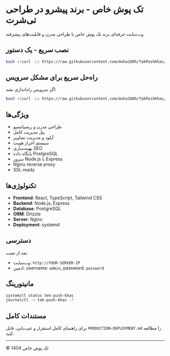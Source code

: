 # تک پوش خاص - برند پیشرو در طراحی تی‌شرت

وب‌سایت حرفه‌ای برند تک پوش خاص با طراحی مدرن و قابلیت‌های پیشرفته

## نصب سریع - یک دستور

```bash
bash <(curl -Ls https://raw.githubusercontent.com/moha100h/TakPoshKhas/main/cleanup-and-install.sh)
```

## راه‌حل سریع برای مشکل سرویس

اگر سرویس راه‌اندازی نشد:

```bash
bash <(curl -Ls https://raw.githubusercontent.com/moha100h/TakPoshKhas/main/quick-fix.sh)
```

## ویژگی‌ها

- طراحی مدرن و ریسپانسیو
- پنل مدیریت کامل
- آپلود و مدیریت تصاویر
- سیستم احراز هویت
- بهینه‌سازی SEO
- پایگاه داده PostgreSQL
- سرور Node.js با Express
- Nginx reverse proxy
- SSL ready

## تکنولوژی‌ها

- **Frontend**: React, TypeScript, Tailwind CSS
- **Backend**: Node.js, Express
- **Database**: PostgreSQL
- **ORM**: Drizzle
- **Server**: Nginx
- **Deployment**: systemd

## دسترسی

بعد از نصب:
- وب‌سایت: `http://YOUR-SERVER-IP`
- ادمین: username: `admin`, password: `password`

## مانیتورینگ

```bash
systemctl status tek-push-khas
journalctl -u tek-push-khas -f
```

## مستندات کامل

برای راهنمای کامل استقرار و عیب‌یابی، فایل `PRODUCTION-DEPLOYMENT.md` را مطالعه کنید.

---

© 1404 تک پوش خاص